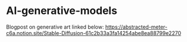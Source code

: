 # AI-generative-models
Blogpost on generative art linked below:
https://abstracted-meter-c6a.notion.site/Stable-Diffusion-61c2b33a3fa14254abe8ea88799e2270
